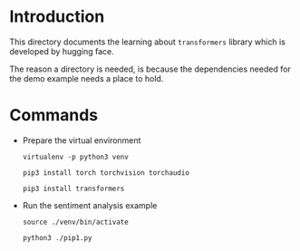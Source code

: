 # Introduction

This directory documents the learning about `transformers` library which is developed by hugging face.

The reason a directory is needed, is because the dependencies needed for the demo example needs a place to hold.

# Commands

- Prepare the virtual environment

    ``` shell
    virtualenv -p python3 venv
    
    pip3 install torch torchvision torchaudio

    pip3 install transformers
    ```
- Run the sentiment analysis example

    ``` shell
    source ./venv/bin/activate

    python3 ./pip1.py
    ```

